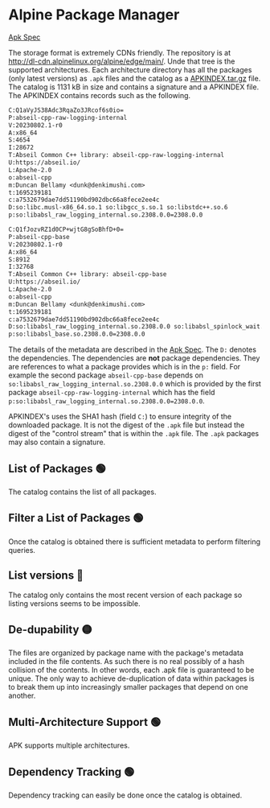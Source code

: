 # Alpine Package Manager

[Apk Spec](https://wiki.alpinelinux.org/wiki/Apk_spec)

The storage format is extremely CDNs friendly.  The repository is at <http://dl-cdn.alpinelinux.org/alpine/edge/main/>.  Unde that tree is the supported architectures.  Each architecture directory has all the packages (only latest versions) as `.apk` files and the catalog as a [APKINDEX.tar.gz](http://dl-cdn.alpinelinux.org/alpine/edge/main/x86_64/APKINDEX.tar.gz) file.  The catalog is 1131 kB in size and contains a signature and a APKINDEX file.  The APKINDEX contains records such as the following.

```txt
C:Q1aVyJS38Adc3RqaZo3JRcof6s0io=
P:abseil-cpp-raw-logging-internal
V:20230802.1-r0
A:x86_64
S:4654
I:28672
T:Abseil Common C++ library: abseil-cpp-raw-logging-internal
U:https://abseil.io/
L:Apache-2.0
o:abseil-cpp
m:Duncan Bellamy <dunk@denkimushi.com>
t:1695239181
c:a7532679dae7dd51190bd902dbc66a8fece2ee4c
D:so:libc.musl-x86_64.so.1 so:libgcc_s.so.1 so:libstdc++.so.6
p:so:libabsl_raw_logging_internal.so.2308.0.0=2308.0.0
```

```txt
C:Q1fJozvRZ1d0CP+wjtG8gSoBhfD+0=
P:abseil-cpp-base
V:20230802.1-r0
A:x86_64
S:8912
I:32768
T:Abseil Common C++ library: abseil-cpp-base
U:https://abseil.io/
L:Apache-2.0
o:abseil-cpp
m:Duncan Bellamy <dunk@denkimushi.com>
t:1695239181
c:a7532679dae7dd51190bd902dbc66a8fece2ee4c
D:so:libabsl_raw_logging_internal.so.2308.0.0 so:libabsl_spinlock_wait.so.2308.0.0 so:libc.musl-x86_64.so.1 so:libgcc_s.so.1 so:libstdc++.so.6
p:so:libabsl_base.so.2308.0.0=2308.0.0
```

The details of the metadata are described in the [Apk Spec](https://wiki.alpinelinux.org/wiki/Apk_spec).  The `D:` denotes the dependencies.  The dependencies are **not** package dependencies.  They are references to what a package provides which is in the `p:` field.  For example the second package `abseil-cpp-base` depends on `so:libabsl_raw_logging_internal.so.2308.0.0` which is provided by the first package `abseil-cpp-raw-logging-internal` which has the field `p:so:libabsl_raw_logging_internal.so.2308.0.0=2308.0.0`.

APKINDEX's uses the SHA1 hash (field `C:`) to ensure integrity of the downloaded package.  It is not the digest of the `.apk` file but instead the digest of the "control stream" that is within the `.apk` file.  The `.apk` packages may also contain a signature.

## List of Packages :green_circle:

The catalog contains the list of all packages.

## Filter a List of Packages :green_circle:

Once the catalog is obtained there is sufficient metadata to perform filtering queries.

## List versions :red_circle:

The catalog only contains the most recent version of each package so listing versions seems to be impossible.

## De-dupability :yellow_circle:

The files are organized by package name with the package's metadata included in the file contents.  As such there is no real possibly of a hash collision of the contents.  In other words, each .apk file is guaranteed to be unique.  The only way to achieve de-duplication of data within packages is to break them up into increasingly smaller packages that depend on one another.

## Multi-Architecture Support :green_circle:

APK supports multiple architectures.

## Dependency Tracking :green_circle:

Dependency tracking can easily be done once the catalog is obtained.
